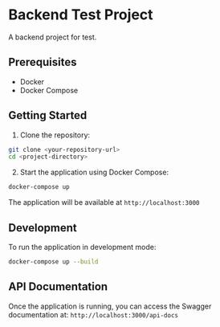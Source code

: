 # Backend Test Project

A  backend project for test.

## Prerequisites

- Docker
- Docker Compose

## Getting Started

1. Clone the repository:
```bash
git clone <your-repository-url>
cd <project-directory>
```

2. Start the application using Docker Compose:
```bash
docker-compose up
```

The application will be available at `http://localhost:3000`

## Development

To run the application in development mode:

```bash
docker-compose up --build
```

## API Documentation

Once the application is running, you can access the Swagger documentation at:
`http://localhost:3000/api-docs` 